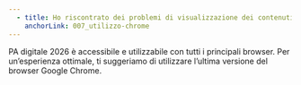 ```yaml
---
  - title: Ho riscontrato dei problemi di visualizzazione dei contenuti su PA digitale 2026. Come posso risolverli?
    anchorLink: 007_utilizzo-chrome
---
```


PA digitale 2026 è accessibile e utilizzabile con tutti i principali browser. Per un’esperienza ottimale, ti suggeriamo di utilizzare l’ultima versione del browser Google Chrome.

